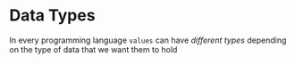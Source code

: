 # Data Types

In every programming language `values` can have *different* *types* depending on the type of data that we want them to hold



![]()

